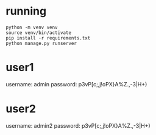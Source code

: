 # running

```
python -m venv venv
source venv/bin/activate
pip install -r requirements.txt
python manage.py runserver
```

# user1
username: admin
password: p3vP[c;,j!oPX}A%Z.,-3|H+)

# user2
username: admin2
password: p3vP[c;,j!oPX}A%Z.,-3|H+)
